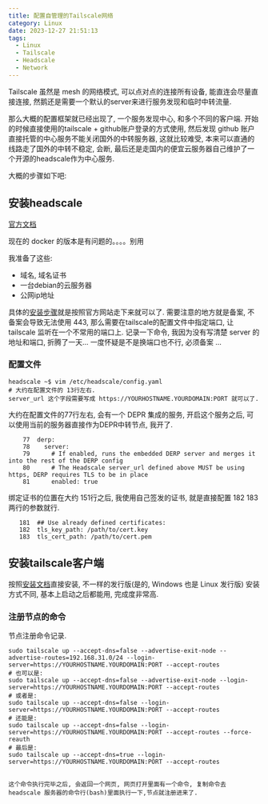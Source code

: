 ```yaml
---
title: 配置自管理的Tailscale网络
category: Linux
date: 2023-12-27 21:51:13
tags:
  - Linux
  - Tailscale
  - Headscale
  - Network
---
```

Tailscale 虽然是 mesh 的网络模式, 可以点对点的连接所有设备, 能直连会尽量直接连接, 然鹅还是需要一个默认的server来进行服务发现和临时中转流量. 

那么大概的配置框架就已经出现了, 一个服务发现中心, 和多个不同的客户端.
开始的时候直接使用的tailscale + github账户登录的方式使用, 然后发现  github 账户直接托管的中心服务不能关闭国外的中转服务器, 这就比较难受, 本来可以直通的线路走了国外的中转不稳定, 会断, 最后还是走国内的便宜云服务器自己维护了一个开源的headscale作为中心服务.

大概的步骤如下吧: 
## 安装headscale

[官方文档](https://headscale.net/) 

现在的 docker 的版本是有问题的。。。。别用

我准备了这些: 
- 域名, 域名证书
- 一台debian的云服务器
- 公网ip地址

具体的[安装步骤](https://headscale.net/running-headscale-linux/#installation)就是按照官方网站走下来就可以了. 
需要注意的地方就是备案, 不备案会导致无法使用 443, 那么需要在tailscale的配置文件中指定端口, 让tailscale 监听在一个不常用的端口上.
记录一下命令, 我因为没有写清楚 server 的地址和端口,  折腾了一天... 一度怀疑是不是换端口也不行, 必须备案 ...

### 配置文件
```shell
headscale ~$ vim /etc/headscale/config.yaml
# 大约在配置文件的 13行左右.
server_url 这个字段需要写成 https://YOURHOSTNAME.YOURDOMAIN:PORT 就可以了. 
```

大约在配置文件的77行左右, 会有一个 DEPR 集成的服务, 开启这个服务之后, 可以使用当前的服务器直接作为DEPR中转节点, 我开了.
```
    77	derp:
    78	  server:
    79	    # If enabled, runs the embedded DERP server and merges it into the rest of the DERP config
    80	    # The Headscale server_url defined above MUST be using https, DERP requires TLS to be in place
    81	    enabled: true
```

绑定证书的位置在大约 151行之后, 我使用自己签发的证书, 就是直接配置 182 183 两行的参数就行. 
```
   181	## Use already defined certificates:
   182	tls_key_path: /path/to/cert.key
   183	tls_cert_path: /path/to/cert.pem
```

## 安装tailscale客户端
按照[安装文档](https://tailscale.com/kb/installation)直接安装, 不一样的发行版(是的, Windows 也是 Linux 发行版) 安装方式不同, 基本上启动之后都能用, 完成度非常高.

### 注册节点的命令
节点注册命令记录. 
```shell
sudo tailscale up --accept-dns=false --advertise-exit-node --advertise-routes=192.168.31.0/24 --login-server=https://YOURHOSTNAME.YOURDOMAIN:PORT --accept-routes
# 也可以是: 
sudo tailscale up --accept-dns=false --advertise-exit-node --login-server=https://YOURHOSTNAME.YOURDOMAIN:PORT --accept-routes
# 或者是: 
sudo tailscale up --accept-dns=false --login-server=https://YOURHOSTNAME.YOURDOMAIN:PORT --accept-routes
# 还能是: 
sudo tailscale up --accept-dns=false --login-server=https://YOURHOSTNAME.YOURDOMAIN:PORT --accept-routes --force-reauth
# 最后是: 
sudo tailscale up --accept-dns=true --login-server=https://YOURHOSTNAME.YOURDOMAIN:PORT --accept-routes


这个命令执行完毕之后, 会返回一个网页, 网页打开里面有一个命令, 复制命令去 headscale 服务器的命令行(bash)里面执行一下,节点就注册进来了.
```